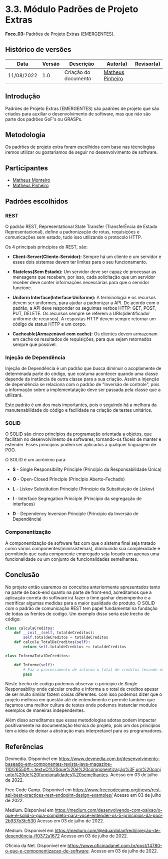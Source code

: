 # 3.3. Módulo Padrões de Projeto Extras

**Foco_03:** Padrões de Projeto Extras (EMERGENTES).

## Histórico de versões

| Data       | Versão | Descrição            | Autor(a)                                          | Revisor(a) |
| ---------- | ------ | -------------------- | ------------------------------------------------- | ---------- |
| 11/08/2022 | 1.0    | Criação do documento | [Matheus Pinheiro](https://github.com/matheuscvp) |            |

## Introdução

Padrões de Projeto Extras (EMERGENTES) são padrões de projeto que são criados para auxiliar o desenvolvimento de software, mas que não são parte dos padrões GoF's ou GRASPs.

## Metodologia

Os padrões de projeto extra foram escolhidos com base nas técnologias iremos utilizar ou gostariamos de seguir no desenvolvimento de software.

## Participantes

- [Matheus Monteiro](https://github.com/matheusyanmonteiro)
- [Matheus Pinheiro](https://github.com/matheuscvp)

## Padrões escolhidos

### REST

O padrão REST, Representational State Transfer (TransferÊncia de Estado Representacional), define a padronização de rotas, requisições e comunicações sem estado, tudo isso utilizando o protocolo HTTP.

Os 4 principais princípios do REST, são:

- <strong>Client-Server(Cliente-Servidor):</strong> Sempre há um cliente e um servidor e esses dois sistemas devem ter limites para o seu funcionamento.

- <strong>Stateless(Sem Estado):</strong> Um servidor deve ser capaz de processar as mensagens que recebem, por isso, cada solicitação que um servidor receber deve conter informações necessárias para que o servidor funcione.

- <strong>Uniform Interface(Interface Uniforme):</strong> A terminologia e os recursos devem ser uniformes, para ajudar a padronizar a API. De acordo com o padrão, a API deve responder os seguintes verbos HTTP: GET, POST, PUT, DELETE. Os recursos sempre se referem a URIs(identificador uniforme de recursos). A respostas HTTP devem sempre retornar um código de status HTTP e um corpo.

- <strong>Cacheable(Armazenável com cache):</strong> Os clientes devem armazenam em cache os resultados de requisições, para que sejam retornados sempre que possível.

### Injeção de Dependência

Injeção de Dependência é um padrão que busca diminuir o acoplamente de determinada parte do código, que costuma acontecer quando uma classe depende da instância de outra classe para a sua criação. Assim a injenção de dependência se relaciona com o padrão de "Inversão de controle", pois a informação sobre a implementatação deve ser passada pela classe que a utilizará.

Este padrão é um dos mais importantes, pois o seguindo há a melhora da manutenabilidade do código e facilidade na criação de testes unitários.

### SOLID

O SOLID são cinco princípios da programação orientada a objetos, que facilitam no desenvolvimento de softwares, tornando-os fáceis de manter e estender. Esses princípios podem ser aplicados a qualquer linguagem de POO.

O SOLID é um acrônimo para:

- <strong>S</strong> - Single Responsibility Principle (Princípio da Responsabilidade Única)

- <strong>O</strong> - Open-Closed Principle (Princípio Aberto-Fechado)

- <strong>L</strong> - Liskov Substitution Principle (Princípio da Substituição de Liskov)

- <strong>I</strong> - Interface Segregation Principle (Princípio da segregação de interfaces)

- <strong>D</strong> - Dependency Inversion Principle (Princípio da Inversão de Dependência)

### Componentização

A componentização de software faz com que o sistema final seja tratado como vários componentes(minissistemas), diminuindo sua complexidade e permitindo que cada componente empregado seja focado em apenas uma funcionalidade ou um conjunto de funcionalidades semelhantes.

## Conclusão

No projeto então usaremos os conceitos anteriormente apresentados tanto na parte de back-end quanto na parte de front-end, acreditamos que a aplicação correta do software irá fazer o time ganhar desempenho e a metrificar algumas medidas para a maior qualidade do produto. O SOLID com o padrão de comunicação REST tem papel fundamental na fundação de todas as frentes de codigo. Um exemplo disso seria este trecho de código:

```py
class calculaCreditos:
    def __init__(self, totaldeCreditos):
        self.totaldeCreditos = totaldeCreditos
    def calcula_TotalDeCreditos(self):
        return self.totaldeCreditos += totaldeCreditos

class InformaTotalDeCreditos:

    def Informe(self):
        # Faz o processamento de informa o total de creditos levando em consideração o maximo de creditos da faculdade.
        pass
```

Neste trecho de codigo podemos observar o principio de Single Responsability onde calcular credito e informa a o total de creditos apesar de ser muito similar fazem coisas diferentes. com isso podemos dizer que o projeto melhora em questão até de entendimento e permite também que façamos uma melhor cultura de testes onde podemos instanciar modulos exemplos de maneiras independentes.

Além disso acreditamos que essas metodologias adotas podem impactar positivamente na documentação técnica do projeto, pois um dos principios tem a ideia de deixar a abstração mais interpretavel para os programadores.

## Referências

Devmedia. Disponível em <https://www.devmedia.com.br/desenvolvimento-baseado-em-componentes-revista-java-magazine-110/26550#:~:text=O%20que%20é%20componentização%3F,um%20conjunto%20de%20funcionalidades%20semelhantes>. Acesso em 03 de julho de 2022.

Free Code Camp. Disponível em <https://www.freecodecamp.org/news/rest-api-best-practices-rest-endpoint-design-examples/> Acesso em 03 de julho de 2022.

Medium. Disponível em <https://medium.com/desenvolvendo-com-paixao/o-que-é-solid-o-guia-completo-para-você-entender-os-5-princípios-da-poo-2b937b3fc530> Acesso em 03 de julho de 2022.

Medium. Disponível em <https://medium.com/@eduardolanfredi/injeção-de-dependência-ff0372a1672> Acesso em 03 de julho de 2022.

Oficina da Net. Disponível em <https://www.oficinadanet.com.br/post/14780-o-que-e-componentizacao-de-software>. Acesso em 03 de julho de 2022.
